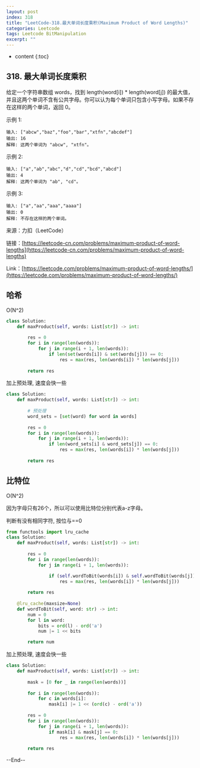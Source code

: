 ```yaml
---
layout: post
index: 318
title: "LeetCode-318.最大单词长度乘积(Maximum Product of Word Lengths)"
categories: Leetcode
tags: Leetcode BitManipulation
excerpt: ""
---
```


* content
{:toc}

## 318. 最大单词长度乘积

给定一个字符串数组 words，找到 length(word[i]) * length(word[j]) 的最大值，并且这两个单词不含有公共字母。你可以认为每个单词只包含小写字母。如果不存在这样的两个单词，返回 0。

示例 1:

```
输入: ["abcw","baz","foo","bar","xtfn","abcdef"]
输出: 16 
解释: 这两个单词为 "abcw", "xtfn"。
```

示例 2:

```
输入: ["a","ab","abc","d","cd","bcd","abcd"]
输出: 4 
解释: 这两个单词为 "ab", "cd"。
```

示例 3:

```
输入: ["a","aa","aaa","aaaa"]
输出: 0 
解释: 不存在这样的两个单词。
```

来源：力扣（LeetCode）

链接：[https://leetcode-cn.com/problems/maximum-product-of-word-lengths](https://leetcode-cn.com/problems/maximum-product-of-word-lengths)

Link：[https://leetcode.com/problems/maximum-product-of-word-lengths/](https://leetcode.com/problems/maximum-product-of-word-lengths/)

## 哈希

O(N^2)
```python
class Solution:
    def maxProduct(self, words: List[str]) -> int:
        
        res = 0
        for i in range(len(words)):
            for j in range(i + 1, len(words)):
                if len(set(words[i]) & set(words[j])) == 0:
                    res = max(res, len(words[i]) * len(words[j]))
        
        return res
```

加上预处理, 速度会快一些

```python
class Solution:
    def maxProduct(self, words: List[str]) -> int:
        
        # 预处理
        word_sets = [set(word) for word in words]
        
        res = 0
        for i in range(len(words)):
            for j in range(i + 1, len(words)):
                if len(word_sets[i] & word_sets[j]) == 0:
                    res = max(res, len(words[i]) * len(words[j]))
        
        return res
```

## 比特位

O(N^2)

因为字母只有26个，所以可以使用比特位分别代表a-z字母。

判断有没有相同字符, 按位与==0

```python
from functools import lru_cache
class Solution:
    def maxProduct(self, words: List[str]) -> int:
        
        res = 0
        for i in range(len(words)):
            for j in range(i + 1, len(words)):

                if (self.wordToBit(words[i]) & self.wordToBit(words[j])) == 0:
                    res = max(res, len(words[i]) * len(words[j]))
        
        return res
    
    @lru_cache(maxsize=None)
    def wordToBit(self, word: str) -> int:
        num = 0
        for l in word:
            bits = ord(l) - ord('a')
            num |= 1 << bits

        return num
```

加上预处理, 速度会快一些

```python
class Solution:
    def maxProduct(self, words: List[str]) -> int:
             
        mask = [0 for _ in range(len(words))]
        
        for i in range(len(words)):
            for c in words[i]:
                mask[i] |= 1 << (ord(c) - ord('a'))
                
        res = 0
        for i in range(len(words)):
            for j in range(i + 1, len(words)):
                if mask[i] & mask[j] == 0:
                    res = max(res, len(words[i]) * len(words[j]))
                    
        return res
```

--End--


